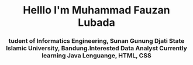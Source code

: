 <p align="center"[68747470733a2f2f696d616765732e73717561726573706163652d63646e2e636f6d2f636f6e74656e742f76312f3537363966633430316236333162616231616464623261622f313534313538303631313632342d5445363451474b524a473853574149 (3)](https://github.com/MuhammadFauzanL/MuhammadFauzanL/assets/141022549/9335f1fc-ba5a-41c6-8279-344fa15970ca)</p>
<h1 align="center">Helllo I'm Muhammad Fauzan Lubada </h1>
<h3 align="center">tudent of Informatics Engineering, Sunan Gunung Djati State Islamic University, Bandung.Interested  Data Analyst Currently learning Java Lenguange, HTML, CSS 


<!---
MuhammadFauzanL/MuhammadFauzanL is a ✨ special ✨ repository because its `README.md` (this file) appears on your GitHub profile.
You can click the Preview link to take a look at your changes.
--->
